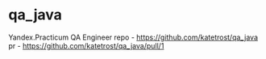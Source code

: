 # qa_java
Yandex.Practicum QA Engineer
repo - https://github.com/katetrost/qa_java
pr - https://github.com/katetrost/qa_java/pull/1
